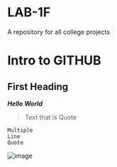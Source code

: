 # LAB-1F
A repository for all college projects

# Intro to GITHUB
## First Heading
_**Hello World**_
> Text that is Quote

```
Multiple
Line
Quote
```
![image](https://github.com/user-attachments/assets/5e503e97-790b-4986-8cb9-76ff788d6ea1)
